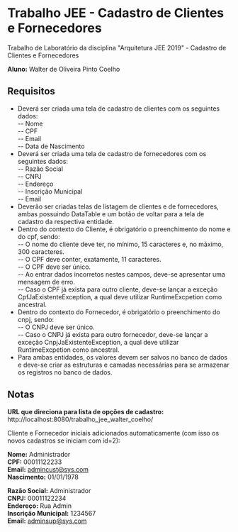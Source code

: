# Trabalho JEE - Cadastro de Clientes e Fornecedores
Trabalho de Laboratório da disciplina "Arquitetura JEE 2019" - Cadastro de Clientes e Fornecedores  

**Aluno:** Walter de Oliveira Pinto Coelho  
  
## Requisitos  

* Deverá ser criada uma tela de cadastro de clientes com os seguintes dados:  
-- Nome  
-- CPF  
-- Email  
-- Data de Nascimento 
* Deverá ser criada uma tela de cadastro de fornecedores com os seguintes dados:  
-- Razão Social  
-- CNPJ  
-- Endereço  
-- Inscrição Municipal  
-- Email  
* Deverão ser criadas telas de listagem de clientes e de fornecedores, ambas possuindo DataTable e um botão de voltar para a tela de cadastro da respectiva entidade.  
* Dentro do contexto do Cliente, é obrigatório o preenchimento do nome e do cpf, sendo:  
-- O nome do cliente deve ter, no mínimo, 15 caracteres e, no máximo, 300 caracteres.  
-- O CPF deve conter, exatamente, 11 caracteres.  
-- O CPF deve ser único.  
-- Ao entrar dados incorretos nestes campos, deve-se apresentar uma mensagem de erro.  
-- Caso o CPF já exista para outro cliente, deve-se lançar a exceção CpfJaExistenteException, a qual deve utilizar RuntimeExcpetion como ancestral.  
* Dentro do contexto do Fornecedor, é obrigatório o preenchimento do cnpj, sendo:  
-- O CNPJ deve ser único.  
-- Caso o CNPJ já exista para outro fornecedor, deve-se lançar a exceção CnpjJaExistenteException, a qual deve utilizar RuntimeExcpetion como ancestral.  
* Para ambas entidades, os valores devem ser salvos no banco de dados e deve-se criar as estruturas e camadas necessárias para se armazenar os registros no banco de dados.
  
## Notas
**URL que direciona para lista de opções de cadastro:** http://localhost:8080/trabalho_jee_walter_coelho/
  
Cliente e Fornecedor iniciais adicionados automaticamente (com isso os novos cadastros se iniciam com id=2):  
  
**Nome:** Administrador  
**CPF:** 00011122233  
**Email:** admincust@sys.com  
**Nascimento:** 01/01/1978  
  
**Razão Social:** Administrador  
**CNPJ:** 00011122234  
**Endereço:** Rua Admin  
**Inscrição Municipal:** 1234567  
**Email:** adminsup@sys.com  

